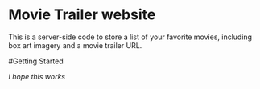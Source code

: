 # Movie Trailer website

This is a server-side code to store a list of your favorite movies, including box art imagery and a movie trailer URL.

#Getting Started

_I hope this works_
